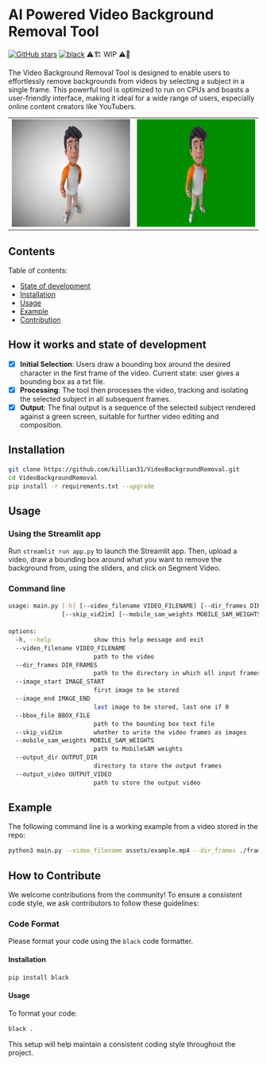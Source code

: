 # AI Powered Video Background Removal Tool

[![GitHub stars](https://img.shields.io/github/stars/killian31/VideoBackgroundRemoval.svg)](https://github.com/killian31/VideoBackgroundRemoval/stargazers)
[![black](https://github.com/killian31/VideoBackgroundRemoval/actions/workflows/github-actions-black-formatting.yml/badge.svg)](https://github.com/killian31/VideoBackgroundRemoval/actions/workflows/github-actions-black-formatting.yml)
⚠️🏗️ WIP ⚠️🧰

The Video Background Removal Tool is designed to enable users to effortlessly remove backgrounds from videos by selecting a subject in a single frame. This powerful tool is optimized to run on CPUs and boasts a user-friendly interface, making it ideal for a wide range of users, especially online content creators like YouTubers.

<p align="center">
  <table>
    <tr>
      <td>
        <img src="assets/example.gif" width="385" height="216" />
      </td>
      <td>
        <img src="assets/output_example.gif" width="385" height="216" />
      </td>
    </tr>
  </table>
</p>

## Contents

Table of contents:

- [State of development](#how-it-works-and-state-of-development)
- [Installation](#installation)
- [Usage](#usage)
- [Example](#example)
- [Contribution](#how-to-contribute)

## How it works and state of development

- [x] **Initial Selection**: Users draw a bounding box around the desired character in the first frame of the video. Current state: user gives a bounding box as a txt file.
- [x] **Processing**: The tool then processes the video, tracking and isolating the selected subject in all subsequent frames.
- [x] **Output**: The final output is a sequence of the selected subject rendered against a green screen, suitable for further video editing and composition.

## Installation

```bash
git clone https://github.com/killian31/VideoBackgroundRemoval.git
cd VideoBackgroundRemoval
pip install -r requirements.txt --upgrade
```

## Usage

### Using the Streamlit app

Run `streamlit run app.py` to launch the Streamlit app. Then, upload a video, draw a
bounding box around what you want to remove the background from, using the sliders,
and click on Segment Video.

### Command line

```bash
usage: main.py [-h] [--video_filename VIDEO_FILENAME] [--dir_frames DIR_FRAMES] [--image_start IMAGE_START] [--image_end IMAGE_END] [--bbox_file BBOX_FILE]
               [--skip_vid2im] [--mobile_sam_weights MOBILE_SAM_WEIGHTS] [--output_dir OUTPUT_DIR] [--output_video OUTPUT_VIDEO]

options:
  -h, --help            show this help message and exit
  --video_filename VIDEO_FILENAME
                        path to the video
  --dir_frames DIR_FRAMES
                        path to the directory in which all input frames will be stored
  --image_start IMAGE_START
                        first image to be stored
  --image_end IMAGE_END
                        last image to be stored, last one if 0
  --bbox_file BBOX_FILE
                        path to the bounding box text file
  --skip_vid2im         whether to write the video frames as images
  --mobile_sam_weights MOBILE_SAM_WEIGHTS
                        path to MobileSAM weights
  --output_dir OUTPUT_DIR
                        directory to store the output frames
  --output_video OUTPUT_VIDEO
                        path to store the output video
```

## Example

The following command line is a working example from a video stored in the repo:

```bash
python3 main.py --video_filename assets/example.mp4 --dir_frames ./frames --bbox_file bbox.txt --mobile_sam_weights models/mobile_sam.pt --output_dir output_frames --output_video output.mp4
```

## How to Contribute

We welcome contributions from the community! To ensure a consistent code style, we ask contributors to follow these guidelines:

### Code Format

Please format your code using the `black` code formatter.

#### Installation

```bash
pip install black
```

#### Usage

To format your code:

```bash
black .
```

This setup will help maintain a consistent coding style throughout the project.
